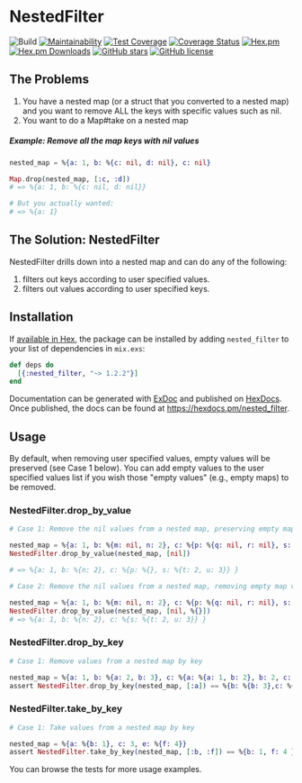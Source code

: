 # NestedFilter
![Build](https://github.com/treble37/nested_filter/actions/workflows/nested_filter_ci.yml/badge.svg?branch=master)
[![Maintainability](https://api.codeclimate.com/v1/badges/ba239c585908a0aad2ac/maintainability)](https://codeclimate.com/github/treble37/nested_filter/maintainability)
[![Test Coverage](https://api.codeclimate.com/v1/badges/ba239c585908a0aad2ac/test_coverage)](https://codeclimate.com/github/treble37/nested_filter/test_coverage)
[![Coverage Status](https://coveralls.io/repos/github/treble37/nested_filter/badge.svg?branch=master)](https://coveralls.io/github/treble37/nested_filter?branch=master)
[![Hex.pm](https://img.shields.io/hexpm/v/nested_filter.svg)](https://hex.pm/packages/nested_filter)
[![Hex.pm Downloads](https://img.shields.io/hexpm/dt/nested_filter.svg)](https://hex.pm/packages/nested_filter)
[![GitHub stars](https://img.shields.io/github/stars/treble37/nested_filter.svg)](https://github.com/treble37/nested_filter/stargazers)
[![GitHub license](https://img.shields.io/badge/license-MIT-blue.svg)](https://raw.githubusercontent.com/treble37/nested_filter/master/LICENSE)

## The Problems

1.  You have a nested map (or a struct that you converted to a nested map) and you want to remove ALL the keys with specific values such as nil.
2.  You want to do a Map#take on a nested map

##### Example: Remove all the map keys with nil values

```elixir
nested_map = %{a: 1, b: %{c: nil, d: nil}, c: nil}

Map.drop(nested_map, [:c, :d])
# => %{a: 1, b: %{c: nil, d: nil}}

# But you actually wanted:
# => %{a: 1}
```

## The Solution: NestedFilter

NestedFilter drills down into a nested map and can do any of the following:

1.  filters out keys according to user specified values.
2.  filters out values according to user specified keys.

## Installation

If [available in Hex](https://hex.pm/docs/publish), the package can be installed
by adding `nested_filter` to your list of dependencies in `mix.exs`:

```elixir
def deps do
  [{:nested_filter, "~> 1.2.2"}]
end
```

Documentation can be generated with [ExDoc](https://github.com/elixir-lang/ex_doc)
and published on [HexDocs](https://hexdocs.pm). Once published, the docs can
be found at <https://hexdocs.pm/nested_filter>.

## Usage

By default, when removing user specified values, empty values will be preserved
(see Case 1 below). You can add empty values to the user specified values list
if you wish those "empty values" (e.g., empty maps) to be removed.

### NestedFilter.drop_by_value

```elixir
# Case 1: Remove the nil values from a nested map, preserving empty map values

nested_map = %{a: 1, b: %{m: nil, n: 2}, c: %{p: %{q: nil, r: nil}, s: %{t: 2, u: 3}} }
NestedFilter.drop_by_value(nested_map, [nil])

# => %{a: 1, b: %{n: 2}, c: %{p: %{}, s: %{t: 2, u: 3}} }

# Case 2: Remove the nil values from a nested map, removing empty map values

nested_map = %{a: 1, b: %{m: nil, n: 2}, c: %{p: %{q: nil, r: nil}, s: %{t: 2, u: 3}} }
NestedFilter.drop_by_value(nested_map, [nil, %{}])
# => %{a: 1, b: %{n: 2}, c: %{s: %{t: 2, u: 3}} }
```

### NestedFilter.drop_by_key

```elixir
# Case 1: Remove values from a nested map by key

nested_map = %{a: 1, b: %{a: 2, b: 3}, c: %{a: %{a: 1, b: 2}, b: 2, c: %{d: 1, e: 2}}}
assert NestedFilter.drop_by_key(nested_map, [:a]) == %{b: %{b: 3},c: %{b: 2, c: %{d: 1, e: 2}}}
```

### NestedFilter.take_by_key

```elixir
# Case 1: Take values from a nested map by key

nested_map = %{a: %{b: 1}, c: 3, e: %{f: 4}}
assert NestedFilter.take_by_key(nested_map, [:b, :f]) == %{b: 1, f: 4 }
```

You can browse the tests for more usage examples.
